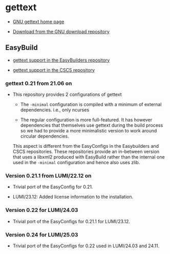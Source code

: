 # gettext

-   [GNU gettext home page](http://www.gnu.org/software/gettext)

-   [Download from the GNU download repository](https://ftp.gnu.org/pub/gnu/gettext/)


## EasyBuild

-   [ gettext support in the EasyBuilders repository](https://github.com/easybuilders/easybuild-easyconfigs/tree/develop/easybuild/easyconfigs/g/gettext)

-   [gettext support in the CSCS repository](https://github.com/eth-cscs/production/tree/master/easybuild/easyconfigs/g/gettext)


### gettext 0.21 from 21.06 on

-   This repository provides 2 configurations of gettext

    -   The ``-minimal`` configuration is compiled with a minimum of external dependencies.
        i.e., only ncurses

    -   The regular configuration is more full-featured. It has however dependencies that
        themselves use gettext during the build process so we had to provide a more
        minimalistic version to work around circular dependencies.

    This aspect is different from the EasyConfigs in the Easybuilders and CSCS repositories.
    These repositories provide an in-between version that uses a libxml2 produced with
    EasyBuild rather than the internal one used in the ``-minimal`` configuration and
    hence also uses zlib.


### Version 0.21.1 from LUMI/22.12 on

-   Trivial port of the EasyConfig for 0.21.
  
-   LUMI/23.12: Added license information to the installation.

  
### Version 0.22 for LUMI/24.03

-   Trivial port of the EasyConfigs for 0.21.1 for LUMI/23.12.

  
### Version 0.24 for LUMI/25.03

-   Trivial port of the EasyConfigs for 0.22 used in LUMI/24.03 and 24.11.
